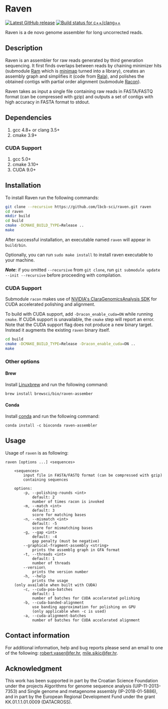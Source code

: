 # Raven

[![Latest GitHub release](https://img.shields.io/github/release/lbcb-sci/raven.svg)](https://github.com/lbcb-sci/raven/releases/latest)
[![Build status for c++/clang++](https://travis-ci.org/lbcb-sci/raven.svg?branch=master)](https://travis-ci.org/lbcb-sci/raven)

Raven is a de novo genome assembler for long uncorrected reads.

## Description
Raven is an assembler for raw reads generated by third generation sequencing. It first finds overlaps between reads by chaining minimizer hits (submodule [Ram](https://github.com/lbcb-sci/ram) which is [minimap](https://github.com/lh3/minimap1) turned into a library), creates an assembly graph and simplifies it (code from [Rala](https://github.com/rvaser/rala)), and polishes the obtained contigs with partial order alignment (submodule [Racon](https://github.com/lbcb-sci/racon)).

Raven takes as input a single file containing raw reads in FASTA/FASTQ format (can be compressed with gzip) and outputs a set of contigs with high accuracy in FASTA format to stdout.

## Dependencies
1. gcc 4.8+ or clang 3.5+
2. cmake 3.9+

### CUDA Support
1. gcc 5.0+
2. cmake 3.10+
4. CUDA 9.0+

## Installation
To install Raven run the following commands:

```bash
git clone --recursive https://github.com/lbcb-sci/raven.git raven
cd raven
mkdir build
cd build
cmake -DCMAKE_BUILD_TYPE=Release ..
make
```

After successful installation, an executable named `raven` will appear in `build/bin`.

Optionally, you can run `sudo make install` to install raven executable to your machine.

***Note***: if you omitted `--recursive` from `git clone`, run `git submodule update --init --recursive` before proceeding with compilation.

### CUDA Support
Submodule `racon` makes use of [NVIDIA's ClaraGenomicsAnalysis SDK](https://github.com/clara-genomics/ClaraGenomicsAnalysis) for CUDA accelerated polishing and alignment.

To build with CUDA support, add `-Dracon_enable_cuda=ON` while running `cmake`. If CUDA support is unavailable, the `cmake` step will report an error.
Note that the CUDA support flag does not produce a new binary target. Instead it augments the existing `raven` binary itself.

```bash
cd build
cmake -DCMAKE_BUILD_TYPE=Release -Dracon_enable_cuda=ON ..
make
```

### Other options

#### Brew
Install [Linuxbrew](https://docs.brew.sh/Homebrew-on-Linux) and run the following command:

```bash
brew install brewsci/bio/raven-assember
```
#### Conda
Install [conda](https://conda.io/en/latest/miniconda.html) and run the following command:

```
conda install -c bioconda raven-assembler
```


## Usage
Usage of `raven` is as following:

    raven [options ...] <sequences>

        <sequences>
            input file in FASTA/FASTQ format (can be compressed with gzip)
            containing sequences

        options:
            -p, --polishing-rounds <int>
                default: 2
                number of times racon is invoked
            -m, --match <int>
                default: 3
                score for matching bases
            -n, --mismatch <int>
                default: -5
                score for mismatching bases
            -g, --gap <int>
                default: -4
                gap penalty (must be negative)
            --graphical-fragment-assembly <string>
                prints the assemblg graph in GFA format
            -t, --threads <int>
                default: 1
                number of threads
            --version\
                prints the version number
            -h, --help
                prints the usage
        (only available when built with CUDA)
            -c, --cuda-poa-batches
                default: 1
                number of batches for CUDA accelerated polishing
            -b, --cuda-banded-alignment
                use banding approximation for polishing on GPU
                (only applicable when -c is used)
            -a, --cuda-alignment-batches
                number of batches for CUDA accelerated alignment

## Contact information

For additional information, help and bug reports please send an email to one of the following: robert.vaser@fer.hr, mile.sikic@fer.hr.

## Acknowledgment

This work has been supported in part by the Croatian Science Foundation under the projects Algorithms for genome sequence analysis (UIP-11-2013-7353) and Single genome and metagenome assembly (IP-2018-01-5886), and in part by the European Regional Development Fund under the grant KK.01.1.1.01.0009 (DATACROSS).
